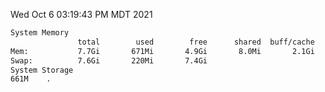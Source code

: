 Wed Oct  6 03:19:43 PM MDT 2021
```bash
System Memory
               total        used        free      shared  buff/cache   available
Mem:           7.7Gi       671Mi       4.9Gi       8.0Mi       2.1Gi       6.7Gi
Swap:          7.6Gi       220Mi       7.4Gi
System Storage
661M	.
```
```bash
